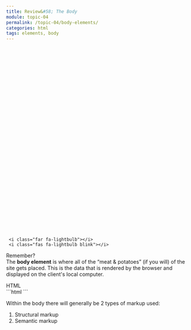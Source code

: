 ```yaml
---
title: Review&#58; The Body
module: topic-04
permalink: /topic-04/body-elements/
categories: html
tags: elements, body
---
```


<div class="divider-heading"></div>

<div class="container-row">
  <div class="lightbulb">
     <svg viewBox='0 0 64 64'>
       <g>
         <line x1='32' y1='16' x2='32' y2='0' />
         <line x1='41.40' y1='19.05' x2='50.80' y2='6.11' />
         <line x1='47.21' y1='27.05' x2='62.43' y2='22.11' />
         <line x1='47.21' y1='36.94' x2='62.43' y2='41.88' />
         <line x1='16.78' y1='36.94' x2='1.56' y2='41.88' />
         <line x1='16.78' y1='27.05' x2='1.56' y2='22.11' />
         <line x1='22.59' y1='19.05' x2='13.19' y2='6.11' />
       </g>
     </svg>

     <i class="far fa-lightbulb"></i>
     <i class="fas fa-lightbulb blink"></i>
  </div>
  <p><span class="remember-text">Remember?</span><br/>
  The <b>body element</b> is where all of the “meat & potatoes” (if you will) of the site gets placed. This is the data that is rendered by the browser and displayed on the client's local computer.</p>
</div>


<div id="code-heading">HTML</div>
```html
<!DOCTYPE html>
<html lang="en">
  <head>
    <!-- Meta data and information about your site, not visible to visitors. -->
    <title>My Way-Cool Awesome Site!</title>
  </head>

  <body>
    <!-- My “Way-Cool Awesome Site” contents, visible to visitors. -->
  </body>
</html>
```


Within the body there will generally be 2 types of markup used:

1. Structural markup
2. Semantic markup
